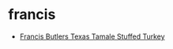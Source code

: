 # francis

 * [Francis Butlers Texas Tamale Stuffed Turkey](../index/f/francis-butlers-texas-tamale-stuffed-turkey-367529.json)

